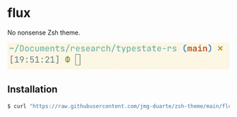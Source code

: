 # flux

No nonsense Zsh theme.

![](images/shell.png)

## Installation

```bash
$ curl "https://raw.githubusercontent.com/jmg-duarte/zsh-theme/main/flux.zsh-theme" > "$HOME/.oh-my-zsh/themes/flux.zsh-theme"
```
